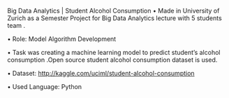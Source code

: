 Big Data Analytics | Student Alcohol Consumption 
•	Made in University of Zurich as a Semester Project for Big Data Analytics lecture with 5 students team .

•	Role: Model Algorithm Development

•	Task was creating a machine learning model to predict student’s alcohol consumption .Open source student alcohol consumption dataset is used. 

•	Dataset: http://kaggle.com/uciml/student-alcohol-consumption

•	Used Language: Python
